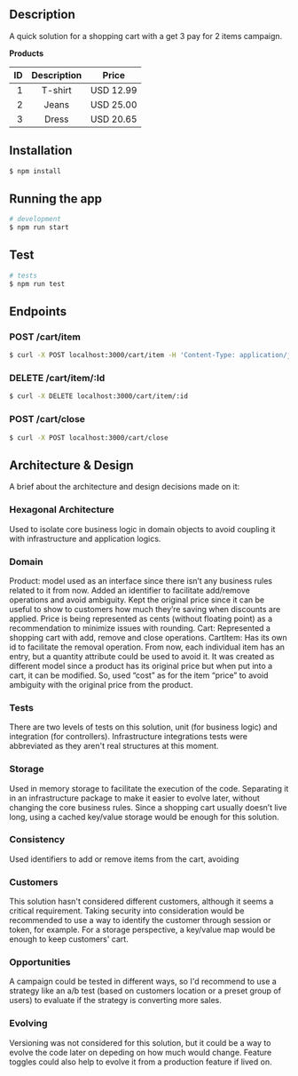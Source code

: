 ## Description

A quick solution for a shopping cart with a get 3 pay for 2 items campaign.

**Products**

|          ID | Description |  Price   |
| -------------:|:--------:|:-------:|
|     1 | T-shirt | USD 12.99  |
|     2 | Jeans | USD 25.00  |
|     3 | Dress | USD 20.65  |

## Installation

```bash
$ npm install
```

## Running the app

```bash
# development
$ npm run start
```

## Test

```bash
# tests
$ npm run test
```

## Endpoints

### POST /cart/item
```bash
$ curl -X POST localhost:3000/cart/item -H 'Content-Type: application/json' -d '{"productId": 3}'
```

### DELETE /cart/item/:Id
```bash
$ curl -X DELETE localhost:3000/cart/item/:id
```

### POST /cart/close
```bash
$ curl -X POST localhost:3000/cart/close
```

## Architecture & Design

A brief about the architecture and design decisions made on it:

### Hexagonal Architecture
Used to isolate core business logic in domain objects to avoid coupling it with infrastructure and application logics.

### Domain
Product: model used as an interface since there isn’t any business rules related to it from now. Added an identifier to facilitate add/remove operations and avoid ambiguity. Kept the original price since it can be useful to show to customers how much they’re saving when discounts are applied.
Price is being represented as cents (without floating point) as a recommendation to minimize issues with rounding.
Cart:  Represented a shopping cart with add, remove and close operations.
CartItem: Has its own id to facilitate the removal operation. From now, each individual item has an entry, but a quantity attribute could be used to avoid it. It was created as different model since a product has its original price but when put into a cart, it can be modified. So, used “cost” as for the item “price” to avoid ambiguity with the original price from the product.

### Tests
There are two levels of tests on this solution, unit (for business logic) and integration (for controllers). Infrastructure integrations tests were abbreviated as they aren't real structures at this moment.

### Storage
Used in memory storage to facilitate the execution of the code. Separating it in an infrastructure package to make it easier to evolve later, without changing the core business rules.
Since a shopping cart usually doesn’t live long, using a cached key/value storage would be enough for this solution.

### Consistency
Used identifiers to add or remove items from the cart, avoiding 

### Customers
This solution hasn't considered different customers, although it seems a critical requirement. Taking security into consideration would be recommended to use a way to identify the customer through session or token, for example. For a storage perspective, a key/value map would be enough to keep customers' cart.

### Opportunities
A campaign could be tested in different ways, so I'd recommend to use a strategy like an a/b test (based on customers location or a preset group of users) to evaluate if the strategy is converting more sales.

### Evolving
Versioning was not considered for this solution, but it could be a way to evolve the code later on depeding on how much would change. Feature toggles could also help to evolve it from a production feature if lived on.
